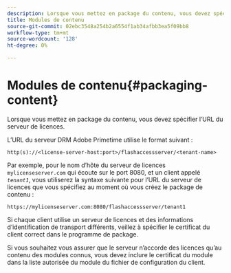```yaml
---
description: Lorsque vous mettez en package du contenu, vous devez spécifier l’URL du serveur de licences.
title: Modules de contenu
source-git-commit: 02ebc3548a254b2a6554f1ab34afbb3ea5f09bb8
workflow-type: tm+mt
source-wordcount: '128'
ht-degree: 0%

---
```


# Modules de contenu{#packaging-content}

Lorsque vous mettez en package du contenu, vous devez spécifier l’URL du serveur de licences.

L’URL du serveur DRM Adobe Primetime utilise le format suivant :

```
http(s)://<license-server-host:port>/flashaccessserver/<tenant-name>
```

Par exemple, pour le nom d’hôte du serveur de licences `mylicenseserver.com` qui écoute sur le port 8080, et un client appelé *`tenant1`*, vous utiliserez la syntaxe suivante pour l’URL du serveur de licences que vous spécifiez au moment où vous créez le package de contenu :

```
https://mylicenseserver.com:8080/flashaccessserver/tenant1
```

Si chaque client utilise un serveur de licences et des informations d’identification de transport différents, veillez à spécifier le certificat du client correct dans le programme de package.

Si vous souhaitez vous assurer que le serveur n’accorde des licences qu’au contenu des modules connus, vous devez inclure le certificat du module dans la liste autorisée du module du fichier de configuration du client.

